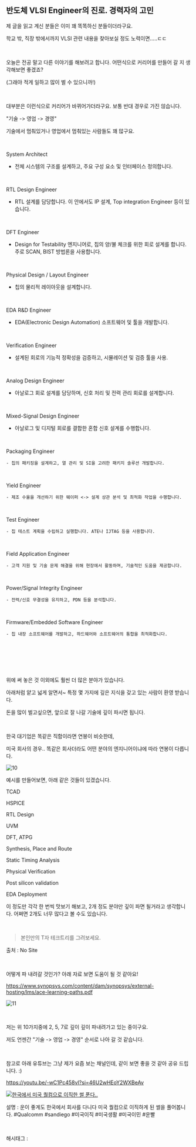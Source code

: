 ## 반도체 VLSI Engineer의 진로. 경력자의 고민

제 글을 읽고 계신 분들은 이미 꽤 똑똑하신 분들이더라구요.

학교 밖, 직장 밖에서까지 VLSI 관련 내용을 찾아보실 정도 노력이면.....ㄷㄷ

​

오늘은 전공 말고 다른 이야기를 해보려고 합니다. 어떤식으로 커리어를 만들어 갈 지 생각해보면 좋겠죠?

(그래야 적게 일하고 많이 벌 수 있으니까!)

​

대부분은 이런식으로 커리어가 바뀌어가더라구요. 보통 반대 경우로 가진 않습니다.

"기술 -> 영업 -> 경영"

기술에서 멈춰있거나 영업에서 멈춰있는 사람들도 꽤 많구요.

​

System Architect

   - 전체 시스템의 구조를 설계하고, 주요 구성 요소 및 인터페이스 정의합니다.

​

RTL Design Engineer

 - RTL 설계를 담당합니다. 이 안에서도 IP 설계, Top integration Engineer 등이 있습니다.

​

DFT Engineer

 - Design for Testability 엔지니어로, 칩의 양/불 체크를 위한 회로 설계를 합니다. 주로 SCAN, BIST 방법론을 사용합니다.

​

Physical Design / Layout Engineer

 - 칩의 물리적 레이아웃을 설계합니다.

​

EDA R&D Engineer

 - EDA(Electronic Design Automation) 소프트웨어 및 툴을 개발합니다.

​

Verification Engineer

   - 설계된 회로의 기능적 정확성을 검증하고, 시뮬레이션 및 검증 툴을 사용.

​

Analog Design Engineer

   - 아날로그 회로 설계를 담당하며, 신호 처리 및 전력 관리 회로를 설계합니다.

​

Mixed-Signal Design Engineer

   - 아날로그 및 디지털 회로를 결합한 혼합 신호 설계를 수행합니다.

​

Packaging Engineer

    - 칩의 패키징을 설계하고, 열 관리 및 SI을 고려한 패키지 솔루션 개발합니다.

​

Yield Engineer

    - 제조 수율을 개선하기 위한 웨이퍼 <-> 설계 상관 분석 및 최적화 작업을 수행합니다.

​

Test Engineer

    - 칩 테스트 계획을 수립하고 실행합니다. ATE나 IJTAG 등을 사용합니다.

​

Field Application Engineer

    - 고객 지원 및 기술 문제 해결을 위해 현장에서 활동하며, 기술적인 도움을 제공합니다.

​

Power/Signal Integrity Engineer

    - 전력/신호 무결성을 유지하고, PDN 등을 분석합니다.

​

Firmware/Embedded Software Engineer

    - 칩 내장 소프트웨어를 개발하고, 하드웨어와 소프트웨어의 통합을 최적화합니다.

​

​

​

위에 써 놓은 것 이외에도 훨씬 더 많은 분야가 있습니다.

아래처럼 얕고 넓게 알면서~ 특정 몇 가지에 깊은 지식을 갖고 있는 사람이 환영 받습니다.

돈을 많이 벌고싶으면, 앞으로 잘 나갈 기술에 깊이 파시면 됩니다.

​

한국 대기업은 똑같은 직함이라면 연봉이 비슷한데,

미국 회사의 경우.. 똑같은 회사더라도 어떤 분야의 엔지니어이냐에 따라 연봉이 다릅니다.

![10](/asset/img/223462795422/10.png)

예시를 만들어보면, 아래 같은 것들이 있겠습니다.

TCAD

HSPICE

RTL Design

UVM

DFT, ATPG

Synthesis, Place and Route

Static Timing Analysis

Physical Verification

Post silicon validation

EDA Deployment

이 정도만 각각 한 번씩 맛보기 해보고, 2개 정도 분야만 깊이 파면 될거라고 생각합니다. 어쩌면 2개도 너무 많다고 볼 수도 있습니다.

​

> 본인만의 T자 테크트리를 그려보세요.

출처 : No Site

​

어떻게 파 내려갈 것인가? 아래 자료 보면 도움이 될 것 같아요!

https://www.synopsys.com/content/dam/synopsys/external-hosting/lms/ace-learning-paths.pdf

![11](/asset/img/223462795422/11.png)

​

저는 위  10가지중에 2, 5, 7로 깊이 깊이 파내려가고 있는 중이구요.

저도 언젠간 "기술 -> 영업 -> 경영" 순서로 나아 갈 것 같습니다.

​

참고로 아래 유튜브는 그냥 제가 요즘 보는 채널인데, 같이 보면 좋을 것 같아 공유 드립니다. :)

https://youtu.be/-wC1Pc458vI?si=46U2wHEoY2WXBeAv

[![한국에서 미국 퀄컴으로 이직한 썰 푼다..](https://i.ytimg.com/vi/-wC1Pc458vI/hqdefault.jpg)](https://youtu.be/-wC1Pc458vI?si=46U2wHEoY2WXBeAv)

설명 : 운이 좋게도 한국에서 회사를 다니다 미국 퀄컴으로 이직하게 된 썰을 풀어봅니다. #Qualcomm #sandiego #미국이직 #미국생활 #미국이민 #운빨

​

 해시태그 : 